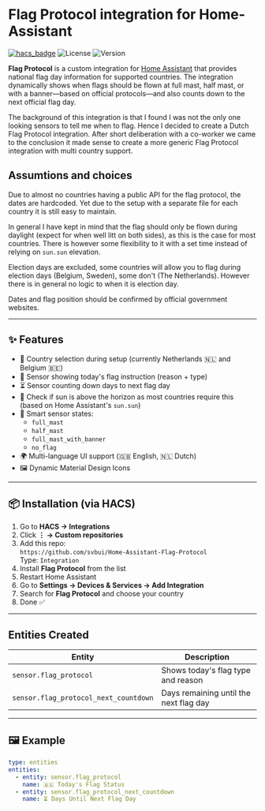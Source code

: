# Flag Protocol integration for Home-Assistant

[![hacs_badge](https://img.shields.io/badge/HACS-Custom-orange.svg)](https://hacs.xyz/)
![License](https://img.shields.io/github/license/svbui/Home-Assistant-Flag-Protocol)
![Version](https://img.shields.io/github/v/release/svbui/Home-Assistant-Flag-Protocol?include_prereleases&sort=semver)

**Flag Protocol** is a custom integration for [Home Assistant](https://www.home-assistant.io/) that provides national flag day information for supported countries. The integration dynamically shows when flags should be flown at full mast, half mast, or with a banner—based on official protocols—and also counts down to the next official flag day.

The background of this integration is that I found I was not the only one looking sensors to tell me when to flag. Hence I decided to create a Dutch Flag Protocol integration. After short deliberation with a co-worker we came to the conclusion it made sense to create a more generic Flag Protocol integration with multi country support. 

## Assumtions and choices
Due to almost no countries having a public API for the flag protocol, the dates are hardcoded. Yet due to the setup with a separate file for each country it is still easy to maintain. 

In general I have kept in mind that the flag should only be flown during daylight (expect for when well litt on both sides), as this is the case for most countries. There is however some flexibility to it with a set time instead of relying on `sun.sun` elevation.

Election days are excluded, some countries will allow you to flag during election days (Belgium, Sweden), some don't (The Netherlands). However there is in general no logic to when it is election day.

Dates and flag position should be confirmed by official government websites.

---

## ✨ Features

- 🔄 Country selection during setup (currently Netherlands 🇳🇱 and Belgium 🇧🇪)
- 📅 Sensor showing today's flag instruction (reason + type)
- ⏳ Sensor counting down days to next flag day
- 🌅 Check if sun is above the horizon as most countries require this (based on Home Assistant's `sun.sun`)
- 🧠 Smart sensor states:
  - `full_mast`
  - `half_mast`
  - `full_mast_with_banner`
  - `no_flag`
- 🌍 Multi-language UI support (🇬🇧 English, 🇳🇱 Dutch)
- 🖼 Dynamic Material Design Icons

---

## 📦 Installation (via HACS)

1. Go to **HACS → Integrations**
2. Click **⋮ → Custom repositories**
3. Add this repo:  
   `https://github.com/svbui/Home-Assistant-Flag-Protocol`  
   Type: `Integration`
4. Install **Flag Protocol** from the list
5. Restart Home Assistant
6. Go to **Settings → Devices & Services → Add Integration**
7. Search for **Flag Protocol** and choose your country
8. Done ✅

---

## Entities Created

| Entity                                 | Description                                    |
|----------------------------------------|------------------------------------------------|
| `sensor.flag_protocol`                | Shows today's flag type and reason             |
| `sensor.flag_protocol_next_countdown` | Days remaining until the next flag day         |

---

## 🖼 Example

```yaml
type: entities
entities:
  - entity: sensor.flag_protocol
    name: 🇧🇪 Today's Flag Status
  - entity: sensor.flag_protocol_next_countdown
    name: ⏳ Days Until Next Flag Day
```
